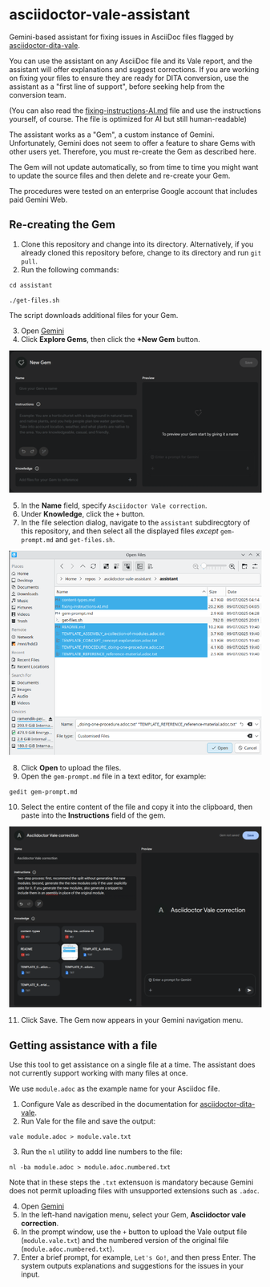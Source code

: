 # asciidoctor-vale-assistant
Gemini-based assistant for fixing issues in AsciiDoc files flagged by [asciidoctor-dita-vale](https://github.com/jhradilek/asciidoctor-dita-vale).

You can use the assistant on any AsciiDoc file and its Vale report, and the assistant will offer explanations and suggest corrections. If you are working on fixing your files to ensure they are ready for DITA conversion, use the assistant as a "first line of support", before seeking help from the conversion team.

(You can also read the [fixing-instructions-AI.md](assistant/fixing-instructions-AI.md) file and use the instructions yourself, of course. The file is optimized for AI but still human-readable)

The assistant works as a "Gem", a custom instance of Gemini. Unfortunately, Gemini does not seem to offer a feature to share Gems with other users yet. Therefore, you must re-create the Gem as described here.

The Gem will not update automatically, so from time to time you might want to update the source files and then delete and re-create your Gem.

The procedures were tested on an enterprise Google account that includes paid Gemini Web.

## Re-creating the Gem

1. Clone this repository and change into its directory. Alternatively, if you already cloned this repository before, change to its directory and run `git pull`.
2. Run the following commands:
```
cd assistant
```
```
./get-files.sh
```
The script downloads additional files for your Gem.

3. Open [Gemini](https://gemini.google.com)
4. Click **Explore Gems**, then click the **+New Gem** button.

![New Gem window](create-new-gem.png)

5. In the **Name** field, specify `Asciidoctor Vale correction`.
6. Under **Knowledge**, click the `+` button.
7. In the file selection dialog, navigate to the `assistant` subdirecgtory of this repository, and then select all the displayed files _except_ `gem-prompt.md` and `get-files.sh`.

![Selecting files](select-files.png)

8. Click **Open** to upload the files.
9. Open the `gem-prompt.md` file in a text editor, for example:
```
gedit gem-prompt.md
```
10. Select the entire content of the file and copy it into the clipboard, then paste into the **Instructions** field of the gem.

![Completed Gem window](completed-gem.png)

11. Click Save. The Gem now appears in your Gemini navigation menu.

## Getting assistance with a file

Use this tool to get assistance on a single file at a time. The assistant does not currently support working with many files at once.

We use `module.adoc` as the example name for your Asciidoc file.

1. Configure Vale as described in the documentation for [asciidoctor-dita-vale](https://github.com/jhradilek/asciidoctor-dita-vale).
2. Run Vale for the file and save the output:
```
vale module.adoc > module.vale.txt
```
3. Run the `nl` utility to addd line numbers to the file:
```
nl -ba module.adoc > module.adoc.numbered.txt
```
Note that in these steps the `.txt` extensuon is mandatory because Gemini does not permit uploading files with unsupported extensions such as `.adoc`.

4. Open [Gemini](https://gemini.google.com)
5. In the left-hand navigation menu, select your Gem, **Asciidoctor vale correction**.
6. In the prompt window, use the `+` button to upload the Vale output file (`module.vale.txt`) and the numbered version of the original file (`module.adoc.numbered.txt`).
7. Enter a brief prompt, for example, `Let's Go!`, and then press Enter.
The system outputs explanations and suggestions for the issues in your input.
